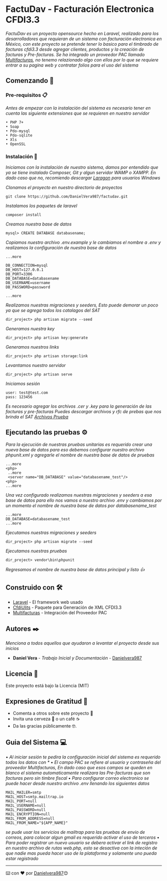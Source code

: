 # FactuDav - Facturación Electronica CFDI3.3

_FactuDav es un proyecto opensource hecho en Laravel, realizado para los desarrolladores que requieran de un sistema con facturación electronica en México, con este proyecto se pretende tener lo basico para el timbrado de facturas cfdi3.3 desde agregar clientes, productos y la creación de facturas y Pre-facturas.
Se ha integrado un proveedor PAC llamado [Multifacturas](https://www.multifacturas.com/), no tenemo relazionado algo con ellos por lo que se requiere entrar a su pagina web y contratar folios para el uso del sistema_

## Comenzando 🚀

### Pre-requisitos 📋

_Antes de empezar con la instalación del sistema es necesario tener en cuenta las siguiente extensiones que se requieren en nuestro servidor_
```
• PHP 7+
• Soap
• Pdo-mysql
• Pdo-sqlite
• Xls
• OpenSSL
```

### Instalación 🔧

_Iniciamos con la instalación de nuestro sistema, damos por entendido que ya se tiene instalado Composer, Git y algun servidor WAMP o XAMPP. En dado caso que no, recomiendo descargar [Laragon](https://laragon.org/) para usuarios Windows_

_Clonamos el proyecto en nuestro directorio de proyectos_
```
git clone https://github.com/DanielVera987/factudav.git
```
_Instalamos los paquetes de laravel_
```
composer install
```
_Creamos nuestra base de datos_
```
mysql> CREATE DATABASE databasename;
```
_Copiamos nuestro archivo .env.example y le cambiamos el nombre a .env y realizamos la configuración de nuestra base de datos_
```
...more

DB_CONNECTION=mysql
DB_HOST=127.0.0.1
DB_PORT=3306
DB_DATABASE=databasename
DB_USERNAME=username
DB_PASSWORD=password

...more
```
_Realizamos nuestras migraciones y seeders, Esto puede demorar un poco ya que se agrega todos los catalagos del SAT_
```
dir_project> php artisan migrate --seed
```
_Generamos nuestra key_
```
dir_project> php artisan key:generate
```
_Generamos nuestros links_
```
dir_project> php artisan storage:link
```
_Levantamos nuestro servidor_
```
dir_project> php artisan serve
```
_Iniciamos sesión_
```
user: test@test.com
pass: 123456
```
_Es necesario agregar los archivos .cer y .key para la generación de las facturas y pre-facturas_
_Puedes descargar archivos y rfc de prebas que nos brinda el SAT [Archivos Prueba](http://omawww.sat.gob.mx/tramitesyservicios/Paginas/documentos/RFC-PAC-SC.zip)_

## Ejecutando las pruebas ⚙️

_Para la ejecución de nuestras pruebas unitarias es requerido crear una nueva base de datos para eso debemos configurar nuestro archivo phpunit.xml y agregarle el nombre de nuestra base de datos de pruebas_
```
...more
<php>
 ..more
 <server name="DB_DATABASE" value="databasename_test"/>
<php>
...more
```
_Una vez configurado realizamos nuestras migraciones y seeders a esa base de datos para ello nos vamos a nuestro archivo .env y cambiamos por un momento el nombre de nuestra base de datos por databasename_test_
```
...more
DB_DATABASE=databasename_test
...more
```
_Ejecutamos nuestras migraciones y seeders_
```
dir_project> php artisan migrate --seed
```
_Ejecutamos nuestras pruebas_
```
dir_project> vendor\bin\phpunit
```
_Regresamos el nombre de nuestra base de datos principal y listo 👍_
## Construido con 🛠️
* [Laravel](http://laravel.com/) - El framework web usado
* [CfdiUlits](https://cfdiutils.readthedocs.io/es/latest/) - Paquete para Generación de XML CFDI3.3
* [Multifacturas](https://www.multifacturas.com/) - Integración del Proveedor PAC

## Autores ✒️

_Menciona a todos aquellos que ayudaron a levantar el proyecto desde sus inicios_

* **Daniel Vera** - *Trabajo Inicial y Documentación* - [Danielvera987](https://github.com/DanielVera987/)

## Licencia 📄

Este proyecto está bajo la Licencia (MIT)

## Expresiones de Gratitud 🎁

* Comenta a otros sobre este proyecto 📢
* Invita una cerveza 🍺 o un café ☕  
* Da las gracias públicamente 🤓.


## Guia del Sistema 💻
• _Al iniciar sesión te pedira la configuración inicial del sistema es requerido todos los datos con *_
• _El campo PAC se refiere al usuario y contraseña del proveedor Multifacturas, En dado caso que esos campos se queden en blanco el sistema automaticamente realizara las Pre-facturas que son facturas pero sin timbre fiscal_
• _Para configurar correo electronico se puede hacer desde nuestro archivo .env llenando los siguientes datos_
```
MAIL_MAILER=smtp
MAIL_HOST=smtp.mailtrap.io
MAIL_PORT=null
MAIL_USERNAME=null
MAIL_PASSWORD=null
MAIL_ENCRYPTION=null
MAIL_FROM_ADDRESS=null
MAIL_FROM_NAME="${APP_NAME}"
```
_se pude usar los servicios de mailtrap para las pruebas de envio de correos, para colocar algun gmail es requerido activar el uso de terceros_
• _Para poder registrar un nuevo usuario se debera activar el link de registro en nuestro archivo de rutas web.php, esto se desactiva con la inteción de que nadie mas pueda hacer uso de la plataforma y solamente uno pueda estar registrado_


---
⌨️ con ❤️ por [Danielvera987](https://github.com/DanielVera987/)😊